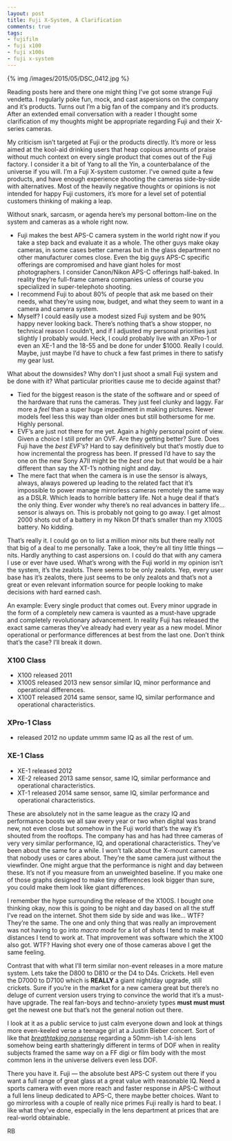 ```yaml
---
layout: post
title: Fuji X-System, A Clarification 
comments: true
tags:
- fujifilm
- fuji x100
- fuji x100s
- fuji x-system
---
```


{% img /images/2015/05/DSC_0412.jpg %}

Reading posts here and there one might thing I’ve got some strange Fuji vendetta. I regularly poke fun, mock, and cast aspersions on the company and it’s products. Turns out I’m a big fan of the company and it’s products. After an extended email conversation with a reader I thought some clarification of my thoughts might be appropriate regarding Fuji and their X-series cameras.

<!--more-->

My criticism isn’t targeted at Fuji or the products directly. It’s more or less aimed at the kool-aid drinking users that heap  copious amounts of praise without much context on every single product that comes out of the Fuji factory. I consider it a bit of Yang to all the Yin, a counterbalance of the universe if you will. I’m a Fuji X-system customer. I’ve owned quite a few products, and have enough experience shooting the cameras side-by-side with alternatives. Most of the heavily negative thoughts or opinions is not intended for happy Fuji customers, it’s more for a level set of potential customers thinking of making a leap.

Without snark, sarcasm, or agenda here’s my personal bottom-line on the system and cameras as a whole right now.

- Fuji makes the best APS-C camera system in the world right now if you take a step back and evaluate it as a whole. The other guys make okay cameras, in some cases better cameras but in the glass department no other manufacturer comes close. Even the big guys APS-C specific offerings are compromised and have giant holes for most photographers. I consider Canon/Nikon APS-C offerings half-baked. In reality they’re full-frame camera companies unless of course you specialized in super-telephoto shooting.
- I recommend Fuji to about 80% of people that ask me based on their needs, what they’re using now, budget, and what they seem to want in a camera and camera system.
- Myself? I could easily use a modest sized Fuji system and be 90% happy never looking back. There’s nothing that’s a show stopper, no technical reason I couldn’t, and if I adjusted my personal priorities just slightly I probably would. Heck, I could probably live with an XPro-1 or even an XE-1 and the 18-55 and be done for under $1000. Really I could. Maybe, just maybe I’d have to chuck a few fast primes in there to satisfy my gear lust.

What about the downsides? Why don’t I just shoot a small Fuji system and be done with it? What particular priorities cause me to decide against that?

- Tied for the biggest reason is the state of the software and or speed of the hardware that runs the cameras. They just feel clunky and laggy. Far more a *feel* than a super huge impediment in making pictures. Newer models feel less this way than older ones but still bothersome for me. Highly personal.
- EVF’s are just not there for me yet. Again a highly personal point of view. Given a choice I still prefer an OVF. Are they getting better? Sure. Does Fuji have the *best EVF’s*? Hard to say definitively but that’s mostly due to how incremental the progress has been. If pressed I’d have to say the one on the new Sony A7II might be the *best one* but that would be a hair different than say the XT-1’s nothing night and day.
- The mere fact that when the camera is in use the sensor is always, always, always powered up leading to the related fact that it’s impossible to power manage mirrorless cameras remotely the same way as a DSLR. Which leads to horrible battery life. Not a huge deal if that’s the only thing. Ever wonder why there’s no real advances in battery life… sensor is always on. This is probably not going to go away. I get almost 2000 shots out of a battery in my Nikon Df that’s smaller than my X100S battery. No kidding.

That’s really it. I could go on to list a million minor nits but there really not that big of a deal to me personally. Take a look, they’re all tiny little things — nits. Hardly anything to cast aspersions on. I could do that with any camera I use or ever have used. What’s wrong with the Fuji world in my opinion isn’t the system, it’s the zealots. There seems to be only zealots. Yep, every user base has it’s zealots, there just seems to be only zealots and that’s not a great or even relevant information source for people looking to make decisions with hard earned cash.

An example: Every single product that comes out. Every minor upgrade in the form of a completely new camera is vaunted as a must-have upgrade and completely revolutionary advancement. In reality Fuji has released the exact same cameras they’ve already had every year as a new model. Minor operational or performance differences at best from the last one. Don’t think that’s the case? I’ll break it down.

### X100 Class

- X100 released 2011
- X100S released 2013 new sensor similar IQ, minor performance and operational differences.
- X100T released 2014 same sensor, same IQ, similar performance and operational characteristics.

### XPro-1 Class

- released 2012 no update ummm same IQ as all the rest of um.

### XE-1 Class

- XE-1 released 2012
- XE-2 released 2013 same sensor, same IQ, similar performance and operational characteristics.
- XT-1 released 2014 same sensor, same IQ, similar performance and operational characteristics.

These are absolutely not in the same league as the crazy IQ and performance boosts we all saw every year or two when digital was brand new, not even close but somehow in the Fuji world that’s the way it’s shouted from the rooftops. The company has and has had three cameras of very very similar performance, IQ, and operational characteristics. They’ve been about the same for a while. I won’t talk about the X-mount cameras that nobody uses or cares about. They’re the same camera just without the viewfinder. One might argue that the performance is night and day between these. It’s not if you measure from an unweighted baseline. If you make one of those graphs designed to make tiny differences look bigger than sure, you could make them look like giant differences. 

I remember the hype surrounding the release of the X100S. I bought one thinking okay, now this is going to be night and day based on all the stuff I’ve read on the internet. Shot them side by side and was like… WTF? They’re the same. The one and only thing that was really an improvement was not having to go into *macro mode* for a lot of shots I tend to make at distances I tend to work at. That improvement was software which the X100 also got. WTF? Having shot every one of those cameras above I get the same feeling. 

Contrast that with what I’ll term similar non-event releases in a more mature system. Lets take the D800 to D810 or the D4 to D4s. Crickets. Hell even the D7000 to D7100 which is **REALLY** a giant night/day upgrade, still crickets. Sure if you’re in the market for a new camera great but there’s no deluge of current version users trying to convince the world that it’s a must-have upgrade. The real fan-boys and techno-anxiety types **must must must** get the newest one but that’s not the general notion out there.

I look at it as a public service to just calm everyone down and look at things more even-keeled verse a teenage girl at a Justin Bieber concert. Sort of like that [*breathtaking nonsense*](http://photo.rwboyer.com/2015/02/23/omfg-and-other-things/ "Fuji 56mm 1.2") regarding a 50mm-ish 1.4-ish lens somehow being earth shatteringly different in terms of DOF when in reality subjects framed the same way on a FF digi or film body with the most common lens in the universe delivers even less DOF.

There you have it. Fuji — the absolute best APS-C system out there if you want a full range of great glass at a great value with reasonable IQ. Need a sports camera with even more reach and faster response in APS-C without a full lens lineup dedicated to APS-C, there maybe better choices. Want to go mirrorless with a couple of really nice primes Fuji really is hard to beat. I like what they’ve done, especially in the lens department at prices that are real-world obtainable. 

RB